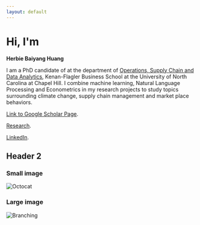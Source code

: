 ```yaml
---
layout: default
---
```


 

# Hi, I'm 
**Herbie Baiyang Huang** 

I am a PhD candidate of at the department of [Operations, Supply Chain and Data Analytics](https://www.kenan-flagler.unc.edu/programs/phd/academics-areas/operations/),  Kenan-Flagler Business School at the University of North Carolina at Chapel Hill. I combine machine learning, Natural Language Processing and Econometrics in my research projects to study topics surrounding climate change, supply chain management and market place behaviors. 


[Link to Google Scholar Page](https://scholar.google.com/citations?user=XUzxAcwAAAAJ). 

[Research](./another-page.html). 

[LinkedIn](https://www.linkedin.com/in/herbiehuang/). 

## Header 2
 
### Small image

![Octocat](https://github.githubassets.com/images/icons/emoji/octocat.png)

### Large image 

![Branching](https://guides.github.com/activities/hello-world/branching.png)







 
